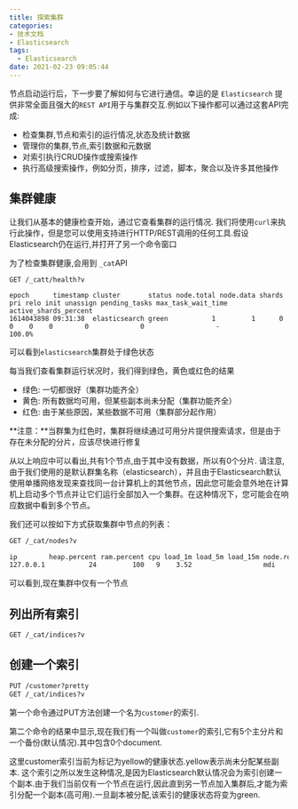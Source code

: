 ```yaml
---
title: 探索集群
categories:
- 技术文档
- Elasticsearch
tags:
  - Elasticsearch
date: 2021-02-23 09:05:44
---
```


节点启动运行后，下一步要了解如何与它进行通信。幸运的是 `Elasticsearch` 提供非常全面且强大的`REST API`用于与集群交互.例如以下操作都可以通过这套API完成:

- 检查集群,节点和索引的运行情况,状态及统计数据
- 管理你的集群,节点,索引数据和元数据
- 对索引执行CRUD操作或搜索操作
- 执行高级搜索操作，例如分页，排序，过滤，脚本，聚合以及许多其他操作
<!--more-->

## 集群健康

让我们从基本的健康检查开始，通过它查看集群的运行情况. 我们将使用`curl`来执行此操作，但是您可以使用支持进行HTTP/REST调用的任何工具.假设Elasticsearch仍在运行,并打开了另一个命令窗口

为了检查集群健康,会用到 `_cat`API

```curl
GET /_catt/health?v

epoch      timestamp cluster       status node.total node.data shards pri relo init unassign pending_tasks max_task_wait_time active_shards_percent
1614043898 09:31:38  elasticsearch green           1         1      0   0    0    0        0             0                  -                100.0%
```

可以看到`elasticsearch`集群处于绿色状态

每当我们查看集群运行状况时，我们得到绿色，黄色或红色的结果

- 绿色: 一切都很好（集群功能齐全）
- 黄色: 所有数据均可用，但某些副本尚未分配（集群功能齐全）
- 红色: 由于某些原因，某些数据不可用（集群部分起作用）

**注意：**当群集为红色时，集群将继续通过可用分片提供搜索请求，但是由于存在未分配的分片，应该尽快进行修复

从以上响应中可以看出,共有1个节点,由于其中没有数据，所以有0个分片. 请注意,由于我们使用的是默认群集名称（elasticsearch），并且由于Elasticsearch默认使用单播网络发现来查找同一台计算机上的其他节点，因此您可能会意外地在计算机上启动多个节点并让它们运行全部加入一个集群。在这种情况下，您可能会在响应数据中看到多个节点。

我们还可以按如下方式获取集群中节点的列表：

```rest
GET /_cat/nodes?v

ip        heap.percent ram.percent cpu load_1m load_5m load_15m node.role master name
127.0.0.1           24         100   9    3.52                  mdi       *      1tvk4R8
```

可以看到,现在集群中仅有一个节点

## 列出所有索引

```rest
GET /_cat/indices?v
```

## 创建一个索引

```rest
PUT /customer?pretty
GET /_cat/indices?v
```

第一个命令通过PUT方法创建一个名为`customer`的索引.

第二个命令的结果中显示,现在我们有一个叫做`customer`的索引,它有5个主分片和一个备份(默认情况).其中包含0个document.

这里customer索引当前为标记为yellow的健康状态.yellow表示尚未分配某些副本. 这个索引之所以发生这种情况,是因为Elasticsearch默认情况会为索引创建一个副本.由于我们当前仅有一个节点在运行,因此直到另一节点加入集群后,才能为索引分配一个副本(高可用).一旦副本被分配,该索引的健康状态将变为green.

## 